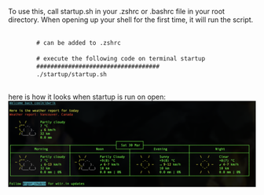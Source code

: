 To use this, call startup.sh in your .zshrc or .bashrc file in your root directory. When opening up your shell for the first time, it will run the script.
<pre>
    <code>
        # can be added to .zshrc

        # execute the following code on terminal startup
        ###################################
        ./startup/startup.sh
    </code>
</pre>

here is how it looks when startup is run on open:
![startup.png](./images/startup.png)
